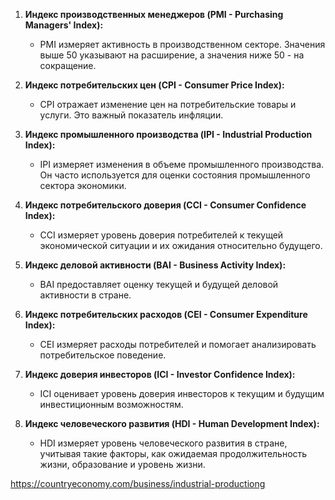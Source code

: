 1. **Индекс производственных менеджеров (PMI - Purchasing Managers' Index):**
    
    - PMI измеряет активность в производственном секторе. Значения выше 50 указывают на расширение, а значения ниже 50 - на сокращение.
2. **Индекс потребительских цен (CPI - Consumer Price Index):**
    
    - CPI отражает изменение цен на потребительские товары и услуги. Это важный показатель инфляции.
3. **Индекс промышленного производства (IPI - Industrial Production Index):**
    
    - IPI измеряет изменения в объеме промышленного производства. Он часто используется для оценки состояния промышленного сектора экономики.
4. **Индекс потребительского доверия (CCI - Consumer Confidence Index):**
    
    - CCI измеряет уровень доверия потребителей к текущей экономической ситуации и их ожидания относительно будущего.
5. **Индекс деловой активности (BAI - Business Activity Index):**
    
    - BAI предоставляет оценку текущей и будущей деловой активности в стране.
6. **Индекс потребительских расходов (CEI - Consumer Expenditure Index):**
    
    - CEI измеряет расходы потребителей и помогает анализировать потребительское поведение.
7. **Индекс доверия инвесторов (ICI - Investor Confidence Index):**
    
    - ICI оценивает уровень доверия инвесторов к текущим и будущим инвестиционным возможностям.
8. **Индекс человеческого развития (HDI - Human Development Index):**
    
    - HDI измеряет уровень человеческого развития в стране, учитывая такие факторы, как ожидаемая продолжительность жизни, образование и уровень жизни.






https://countryeconomy.com/business/industrial-productiong